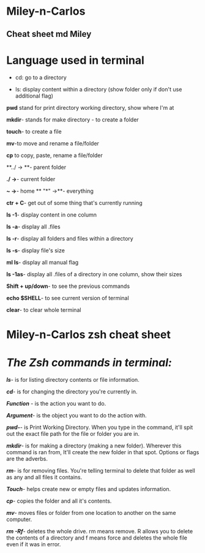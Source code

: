 # Miley-n-Carlos
Cheat sheet md
Miley
- 
# Language used in terminal #
* cd: go to a directory
  
* ls: display content within a directory (show folder only if don't use additional flag)
  
**pwd** stand for print directory working directory, show where I'm at
  
**mkdir**- stands for make directory - to create a folder

**touch**- to create a file

**mv**-to move and rename a file/folder

**cp** to copy, paste, rename a file/folder

**../ -> **- parent folder

**./ ->**-  current folder

**~ ->**- home
** "*" ->**- everything

**ctr + C**- get out of some thing that's currently running

**ls -1**- display content in one column

**ls -a**- display all .files
  
**ls -r**- display all folders and files within a directory

**ls -s**- display file's size

**ml ls**- display all manual flag

**ls -1as**- display all .files of a directory in one column, show their sizes

**Shift + up/down**- to see the previous commands

**echo $SHELL**- to see current version of terminal

**clear**- to clear whole terminal
  


# Miley-n-Carlos zsh cheat sheet


# ***The Zsh commands in terminal:***

 **_ls_**- is for listing directory contents or file information.

**_cd_**- is for changing the directory you're currently in.

**_Function_** - is the action you want to do. 

**_Argument_**-  is the object you want to do the action with.

**_pwd-_**- is Print Working Directory. When you type in the command, it'll spit out the exact file path for the file or folder you are in.

**_mkdir_**- is for making a directory (making a new folder). Wherever this command is ran from, It'll create the new folder in that spot. Options or flags are the adverbs.

**_rm_**- is for removing files. You're telling terminal to delete that folder as well as any and all files it contains.

**_Touch_**- helps create new or empty files and updates information.

**_cp_**- copies the folder and all it's contents.

**_mv_**- moves files or folder from one location to another on the same computer.

**_rm -Rf_**- deletes the whole drive. rm means remove. R allows you to delete the contents of a directory and f means force and deletes the whole file even if it was in error.
